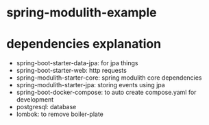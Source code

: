 # spring-modulith-example

# dependencies explanation
- spring-boot-starter-data-jpa: for jpa things
- spring-boot-starter-web: http requests
- spring-modulith-starter-core: spring modulith core dependencies
- spring-modulith-starter-jpa: storing events using jpa
- spring-boot-docker-compose: to auto create compose.yaml for development 
- postgresql: database
- lombok: to remove boiler-plate